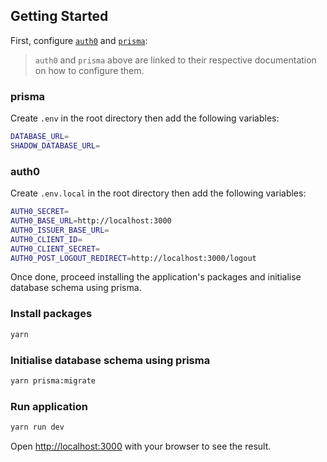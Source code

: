## Getting Started

First, configure [`auth0`](https://auth0.com/docs/quickstart/webapp/nextjs/01-login) and [`prisma`](https://www.prisma.io/docs/getting-started/setup-prisma/add-to-existing-project/relational-databases/connect-your-database-typescript-postgres):

> `auth0` and `prisma` above are linked to their respective documentation on how to configure them.

### **prisma**
Create `.env` in the root directory then add the following variables:
```bash
DATABASE_URL=
SHADOW_DATABASE_URL=
```

### **auth0**
Create `.env.local` in the root directory then add the following variables:
```bash
AUTH0_SECRET=
AUTH0_BASE_URL=http://localhost:3000
AUTH0_ISSUER_BASE_URL=
AUTH0_CLIENT_ID=
AUTH0_CLIENT_SECRET=
AUTH0_POST_LOGOUT_REDIRECT=http://localhost:3000/logout
```

Once done, proceed installing the application's packages and initialise database schema using prisma.
### Install packages
```bash
yarn
```
### Initialise database schema using prisma
```bash
yarn prisma:migrate
```

### Run application
```bash
yarn run dev
```

Open [http://localhost:3000](http://localhost:3000) with your browser to see the result.